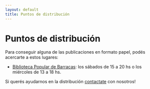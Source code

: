 ```yaml
---
layout: default
title: Puntos de distribución
---
```


# Puntos de distribución

Para conseguir alguna de las publicaciones en formato papel, podés
acercarte a estos lugares:

* [Biblioteca Popular de Barracas][0]: los sábados de 15 a 20 hs o los
  miércoles de 13 a 18 hs.

Si querés ayudarnos en la distribución [contactate][1] con nosotros!

[0]: http://www.bibliobarracas.com.ar "Biblioteca Popular de Barracas"
[1]: index.html#contacto
